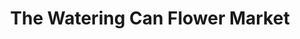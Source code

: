 ---
title: "The Watering Can Flower Market"
url: /vineland/the-watering-can-flower-market/
shop: garden centre
---